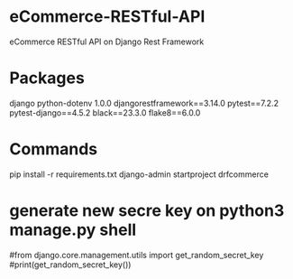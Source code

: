 # eCommerce-RESTful-API
eCommerce RESTful API on Django Rest Framework

# Packages
django
python-dotenv 1.0.0
djangorestframework==3.14.0
pytest==7.2.2
pytest-django==4.5.2
black==23.3.0
flake8==6.0.0


# Commands
pip install -r requirements.txt
django-admin startproject drfcommerce

# generate new secre key on python3 manage.py shell
#from django.core.management.utils import get_random_secret_key
#print(get_random_secret_key())

